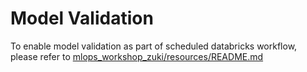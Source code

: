 # Model Validation
To enable model validation as part of scheduled databricks workflow, please refer to [mlops_workshop_zuki/resources/README.md](../resources/README.md)

